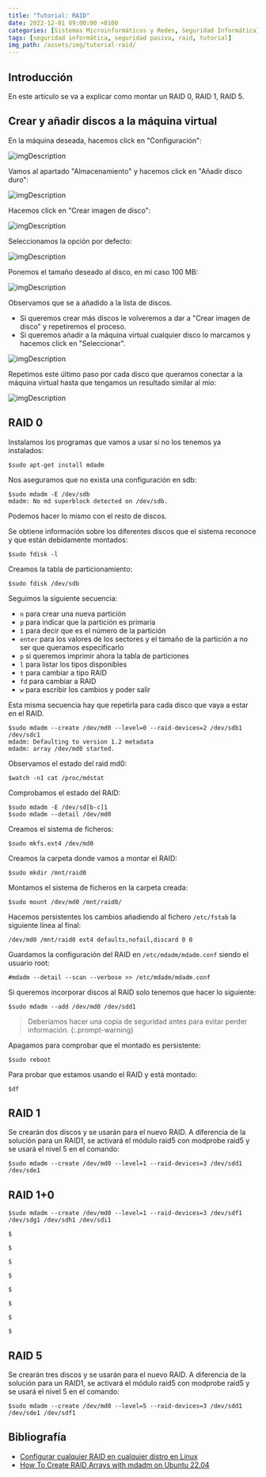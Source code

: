 ```yaml
---
title: "Tutorial: RAID"
date: 2022-12-01 09:00:00 +0100
categories: [Sistemas Microinformáticos y Redes, Seguridad Informática]
tags: [seguridad informática, seguridad pasiva, raid, tutorial]
img_path: /assets/img/tutorial-raid/
---
```


## Introducción

En este artículo se va a explicar como montar un RAID 0, RAID 1, RAID 5.

## Crear y añadir discos a la máquina virtual

En la máquina deseada, hacemos click en "Configuración":

![imgDescription](discosVm01.png)

Vamos al apartado "Almacenamiento" y hacemos click en "Añadir disco duro":

![imgDescription](discosVm02.png)

Hacemos click en "Crear imagen de disco":

![imgDescription](discosVm03.png)

Seleccionamos la opción por defecto:

![imgDescription](discosVm04.png)

Ponemos el tamaño deseado al disco, en mi caso 100 MB:

![imgDescription](discosVm05.png)

Observamos que se a añadido a la lista de discos. 

- Si queremos crear más discos le volveremos a dar a "Crear imagen de disco" y repetiremos el proceso.
- Si queremos añadir a la máquina virtual cualquier disco lo marcamos y hacemos click en "Seleccionar".

![imgDescription](discosVm06.png)

Repetimos este último paso por cada disco que queramos conectar a la máquina virtual hasta que tengamos un resultado similar al mio:

![imgDescription](discosVm07.png)


## RAID 0

Instalamos los programas que vamos a usar si no los tenemos ya instalados:

```console
$sudo apt-get install mdadm
```

Nos aseguramos que no exista una configuración en sdb:

```console
$sudo mdadm -E /dev/sdb
mdadm: No md superblock detected on /dev/sdb.
```

Podemos hacer lo mismo con el resto de discos.

Se obtiene información sobre los diferentes discos que el sistema reconoce y que están debidamente montados:

```console
$sudo fdisk -l
```

Creamos la tabla de particionamiento:

```console
$sudo fdisk /dev/sdb
```

Seguimos la siguiente secuencia:

- `n` para crear una nueva partición
- `p` para indicar que la partición es primaria
- `1` para decir que es el número de la partición
- `enter` para los valores de los sectores y el tamaño de la partición a no ser que queramos especificarlo
- `p` si queremos imprimir ahora la tabla de particiones
- `l` para listar los tipos disponibles
- `t`  para cambiar a tipo RAID
- `fd`  para cambiar a RAID
- `w`  para escribir los cambios y poder salir

Esta misma secuencia hay que repetirla para cada disco que vaya a estar en el RAID.

```console
$sudo mdadm --create /dev/md0 --level=0 --raid-devices=2 /dev/sdb1 /dev/sdc1
mdadm: Defaulting to version 1.2 metadata
mdadm: array /dev/md0 started.
```

Observamos el estado del raid md0:

```console
$watch -n1 cat /proc/mdstat
```
Comprobamos el estado del RAID:

```console
$sudo mdadm -E /dev/sd[b-c]1
$sudo mdadm --detail /dev/md0
```

Creamos el sistema de ficheros:

```console
$sudo mkfs.ext4 /dev/md0
```

Creamos la carpeta donde vamos a montar el RAID:

```console
$sudo mkdir /mnt/raid0
```

Montamos el sistema de ficheros en la carpeta creada:

```console
$sudo mount /dev/md0 /mnt/raid0/
```

Hacemos persistentes los cambios añadiendo al fichero `/etc/fstab` la siguiente línea al final:

```plaintext
/dev/md0 /mnt/raid0 ext4 defaults,nofail,discard 0 0
```

Guardamos la configuración del RAID en `/etc/mdadm/mdadm.conf` siendo el usuario root:

```console
#mdadm --detail --scan --verbose >> /etc/mdadm/mdadm.conf
```

Si queremos incorporar discos al RAID solo tenemos que hacer lo siguiente:


```console
$sudo mdadm --add /dev/md0 /dev/sdd1
```

> Deberíamos hacer una copia de seguridad antes para evitar perder información.
{:.prompt-warning}

Apagamos para comprobar que el montado es persistente:

```console
$sudo reboot
```

Para probar que estamos usando el RAID y está montado:

```console
$df
```

## RAID 1

Se crearán dos discos y se usarán para el nuevo RAID. A diferencia de la solución para un RAID1, se activará el módulo raid5 con modprobe raid5 y se usará el nivel 5 en el comando:

```console
$sudo mdadm --create /dev/md0 --level=1 --raid-devices=3 /dev/sdd1 /dev/sde1
```

## RAID 1+0

```console
$sudo mdadm --create /dev/md0 --level=1 --raid-devices=3 /dev/sdf1 /dev/sdg1 /dev/sdh1 /dev/sdi1
```

```console
$
```

```console
$
```

```console
$
```

```console
$
```

```console
$
```

```console
$
```

```console
$
```

```console
$
```


## RAID 5

Se crearán tres discos y se usarán para el nuevo RAID. A diferencia de la solución para un RAID1, se activará el módulo raid5 con modprobe raid5 y se usará el nivel 5 en el comando:

```console
$sudo mdadm --create /dev/md0 --level=5 --raid-devices=3 /dev/sdd1 /dev/sde1 /dev/sdf1
```


## Bibliografía

- [Configurar cualquier RAID en cualquier distro en Linux](https://www.nosolohacking.info/configurar-cualquier-raid-en-cualquier-distro-de-linux/)
- [How To Create RAID Arrays with mdadm on Ubuntu 22.04](https://www.digitalocean.com/community/tutorials/how-to-create-raid-arrays-with-mdadm-on-ubuntu-22-04)